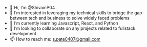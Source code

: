 - 👋 Hi, I’m @ShivamP04
- 👀 I’m interested in leveraging my technical skills to bridge the gap between tech and business to solve widely faced problems
- 🌱 I’m currently learning Javascript, React, and Python
- 💞️ I’m looking to collaborate on any projects related to fullstack development
- 📫 How to reach me: s.pate0407@gmail.com

<!---
ShivamP04/ShivamP04 is a ✨ special ✨ repository because its `README.md` (this file) appears on your GitHub profile.
You can click the Preview link to take a look at your changes.
--->
